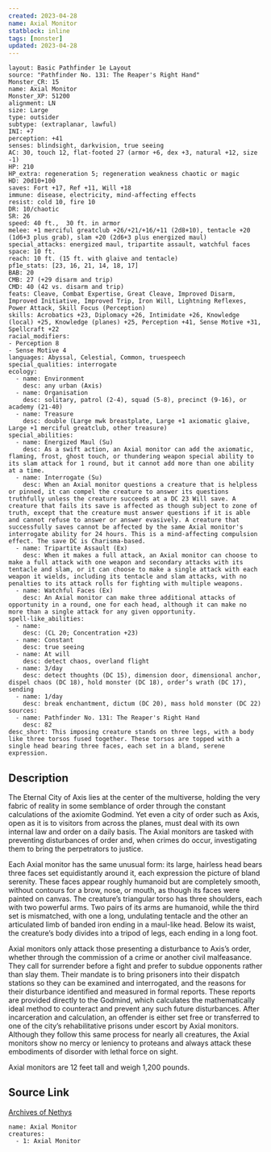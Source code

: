 ```yaml
---
created: 2023-04-28
name: Axial Monitor
statblock: inline
tags: [monster]
updated: 2023-04-28
---
```

```statblock
layout: Basic Pathfinder 1e Layout
source: "Pathfinder No. 131: The Reaper's Right Hand"
Monster_CR: 15
name: Axial Monitor
Monster_XP: 51200
alignment: LN
size: Large
type: outsider
subtype: (extraplanar, lawful)
INI: +7
perception: +41
senses: blindsight, darkvision, true seeing
AC: 30, touch 12, flat-footed 27 (armor +6, dex +3, natural +12, size -1)
HP: 210
HP_extra: regeneration 5; regeneration weakness chaotic or magic
HD: 20d10+100
saves: Fort +17, Ref +11, Will +18
immune: disease, electricity, mind-affecting effects
resist: cold 10, fire 10
DR: 10/chaotic
SR: 26
speed: 40 ft.,  30 ft. in armor
melee: +1 merciful greatclub +26/+21/+16/+11 (2d8+10), tentacle +20 (1d6+3 plus grab), slam +20 (2d6+3 plus energized maul)
special_attacks: energized maul, tripartite assault, watchful faces
space: 10 ft.
reach: 10 ft. (15 ft. with glaive and tentacle)
pf1e_stats: [23, 16, 21, 14, 18, 17]
BAB: 20
CMB: 27 (+29 disarm and trip)
CMD: 40 (42 vs. disarm and trip)
feats: Cleave, Combat Expertise, Great Cleave, Improved Disarm, Improved Initiative, Improved Trip, Iron Will, Lightning Reflexes, Power Attack, Skill Focus (Perception)
skills: Acrobatics +23, Diplomacy +26, Intimidate +26, Knowledge (local) +25, Knowledge (planes) +25, Perception +41, Sense Motive +31, Spellcraft +22
racial_modifiers:
- Perception 8
- Sense Motive 4
languages: Abyssal, Celestial, Common, truespeech
special_qualities: interrogate
ecology:
  - name: Environment
    desc: any urban (Axis)
  - name: Organisation
    desc: solitary, patrol (2-4), squad (5-8), precinct (9-16), or academy (21-40)
  - name: Treasure
    desc: double (Large mwk breastplate, Large +1 axiomatic glaive, Large +1 merciful greatclub, other treasure)
special_abilities:
  - name: Energized Maul (Su)
    desc: As a swift action, an Axial monitor can add the axiomatic, flaming, frost, ghost touch, or thundering weapon special ability to its slam attack for 1 round, but it cannot add more than one ability at a time.
  - name: Interrogate (Su)
    desc: When an Axial monitor questions a creature that is helpless or pinned, it can compel the creature to answer its questions truthfully unless the creature succeeds at a DC 23 Will save. A creature that fails its save is affected as though subject to zone of truth, except that the creature must answer questions if it is able and cannot refuse to answer or answer evasively. A creature that successfully saves cannot be affected by the same Axial monitor's interrogate ability for 24 hours. This is a mind-affecting compulsion effect. The save DC is Charisma-based.
  - name: Tripartite Assault (Ex)
    desc: When it makes a full attack, an Axial monitor can choose to make a full attack with one weapon and secondary attacks with its tentacle and slam, or it can choose to make a single attack with each weapon it wields, including its tentacle and slam attacks, with no penalties to its attack rolls for fighting with multiple weapons.
  - name: Watchful Faces (Ex)
    desc: An Axial monitor can make three additional attacks of opportunity in a round, one for each head, although it can make no more than a single attack for any given opportunity.
spell-like_abilities:
  - name:
    desc: (CL 20; Concentration +23)
  - name: Constant
    desc: true seeing
  - name: At will
    desc: detect chaos, overland flight
  - name: 3/day
    desc: detect thoughts (DC 15), dimension door, dimensional anchor, dispel chaos (DC 18), hold monster (DC 18), order’s wrath (DC 17), sending
  - name: 1/day
    desc: break enchantment, dictum (DC 20), mass hold monster (DC 22)
sources:
  - name: Pathfinder No. 131: The Reaper's Right Hand
    desc: 82
desc_short: This imposing creature stands on three legs, with a body like three torsos fused together. These torsos are topped with a single head bearing three faces, each set in a bland, serene expression.
```
## Description
The Eternal City of Axis lies at the center of the multiverse, holding the very fabric of reality in some semblance of order through the constant calculations of the axiomite Godmind. Yet even a city of order such as Axis, open as it is to visitors from across the planes, must deal with its own internal law and order on a daily basis. The Axial monitors are tasked with preventing disturbances of order and, when crimes do occur, investigating them to bring the perpetrators to justice.

 Each Axial monitor has the same unusual form: its large, hairless head bears three faces set equidistantly around it, each expression the picture of bland serenity. These faces appear roughly humanoid but are completely smooth, without contours for a brow, nose, or mouth, as though its faces were painted on canvas. The creature’s triangular torso has three shoulders, each with two powerful arms. Two pairs of its arms are humanoid, while the third set is mismatched, with one a long, undulating tentacle and the other an articulated limb of banded iron ending in a maul-like head. Below its waist, the creature’s body divides into a tripod of legs, each ending in a long foot.

 Axial monitors only attack those presenting a disturbance to Axis’s order, whether through the commission of a crime or another civil malfeasance. They call for surrender before a fight and prefer to subdue opponents rather than slay them. Their mandate is to bring prisoners into their dispatch stations so they can be examined and interrogated, and the reasons for their disturbance identified and measured in formal reports. These reports are provided directly to the Godmind, which calculates the mathematically ideal method to counteract and prevent any such future disturbances. After incarceration and calculation, an offender is either set free or transferred to one of the city’s rehabilitative prisons under escort by Axial monitors. Although they follow this same process for nearly all creatures, the Axial monitors show no mercy or leniency to proteans and always attack these embodiments of disorder with lethal force on sight.

 Axial monitors are 12 feet tall and weigh 1,200 pounds.
## Source Link
[Archives of Nethys](https://aonprd.com/MonsterDisplay.aspx?ItemName=Axial%20Monitor)
```encounter-table
name: Axial Monitor
creatures:
  - 1: Axial Monitor
```
